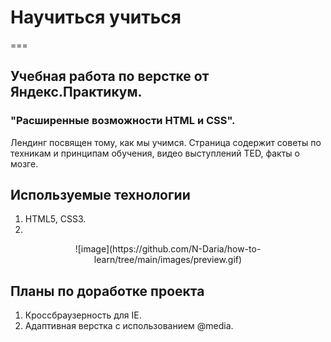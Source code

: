 # Научиться учиться
===

## Учебная работа по верстке от Яндекс.Практикум.
### "Расширенные возможности HTML и CSS".

Лендинг посвящен тому, как мы учимся. Страница содержит советы по техникам и принципам обучения, видео выступлений TED, факты о мозге.

## Используемые технологии
 1. HTML5, CSS3.
 2.


<p align="center">
![image](https://github.com/N-Daria/how-to-learn/tree/main/images/preview.gif)
</p>

## Планы по доработке проекта

1. Кроссбраузерность для IE.
2. Адаптивная верстка с использованием @media.

